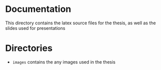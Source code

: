 # Documentation
This directory contains the latex source files for the thesis, as well as the slides used for presentations


# Directories
- `images` contains the any images used in the thesis